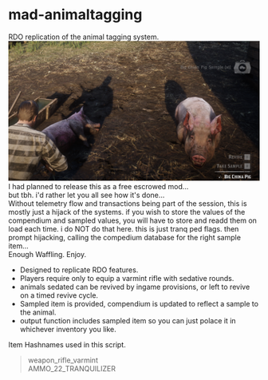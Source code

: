 # mad-animaltagging
RDO replication of the animal tagging system.  
![Screenshot of a Big China Pig being sampled with the prompt options visible.](https://github.com/mikethemadkiwi/mad-animaltagging/blob/main/sampling.png)
I had planned to release this as a free escrowed mod...  
but tbh. i'd rather let you all see how it's done...  
Without telemetry flow and transactions being part of the session, this is mostly just a hijack of the systems. if you wish to store the values of the compendium and sampled values, you will have to store and readd them on load each time. i do NOT do that here. this is just tranq ped flags. then prompt hijacking, calling the compedium database for the right sample item...  
Enough Waffling. Enjoy.
  
- Designed to replicate RDO features.
- Players require only to equip a varmint rifle with sedative rounds.
- animals sedated can be revived by ingame provisions, or left to revive on a timed revive cycle.
- Sampled item is provided, compendium is updated to reflect a sample to the animal.
- output function includes sampled item so you can just polace it in whichever inventory you like.  
  
Item Hashnames used in this script.  
> weapon_rifle_varmint  
> AMMO_22_TRANQUILIZER